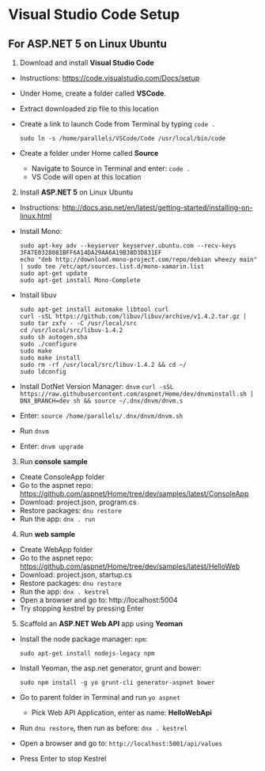 # Visual Studio Code Setup
## For ASP.NET 5 on Linux Ubuntu

1. Download and install **Visual Studio Code**

  - Instructions: https://code.visualstudio.com/Docs/setup
  - Under Home, create a folder called **VSCode**.
  - Extract downloaded zip file to this location
  - Create a link to launch Code from Terminal by typing `code .`

    ```
    sudo ln -s /home/parallels/VSCode/Code /usr/local/bin/code
    ```
  - Create a folder under Home called **Source**
    + Navigate to Source in Terminal and enter:  `code .`
    + VS Code will open at this location
    
2. Install **ASP.NET 5** on Linux Ubuntu

  - Instructions: http://docs.asp.net/en/latest/getting-started/installing-on-linux.html
  - Install Mono:

    ```
    sudo apt-key adv --keyserver keyserver.ubuntu.com --recv-keys 3FA7E0328081BFF6A14DA29AA6A19B38D3D831EF
    echo "deb http://download.mono-project.com/repo/debian wheezy main" | sudo tee /etc/apt/sources.list.d/mono-xamarin.list
    sudo apt-get update
    sudo apt-get install Mono-Complete
    ```
  - Install libuv

    ```
    sudo apt-get install automake libtool curl
    curl -sSL https://github.com/libuv/libuv/archive/v1.4.2.tar.gz | sudo tar zxfv - -C /usr/local/src
    cd /usr/local/src/libuv-1.4.2
    sudo sh autogen.sha
    sudo ./configure
    sudo make
    sudo make install
    sudo rm -rf /usr/local/src/libuv-1.4.2 && cd ~/
    sudo ldconfig
    ```
  - Install DotNet Version Manager: `dnvm`
    `curl -sSL https://raw.githubusercontent.com/aspnet/Home/dev/dnvminstall.sh | DNX_BRANCH=dev sh && source ~/.dnx/dnvm/dnvm.s`
  - Enter: `source /home/parallels/.dnx/dnvm/dnvm.sh`
  - Run `dnvm`
  - Enter: `dnvm upgrade`

3. Run **console sample**
  - Create ConsoleApp folder
  - Go to the aspnet repo: https://github.com/aspnet/Home/tree/dev/samples/latest/ConsoleApp
  - Download: project.json, program.cs
  - Restore packages: `dnu restore`
  - Run the app: `dnx . run`
  
4. Run **web sample**
  - Create WebApp folder
  - Go to the aspnet repo: https://github.com/aspnet/Home/tree/dev/samples/latest/HelloWeb
  - Download: project.json, startup.cs
  - Restore packages: `dnu restore`
  - Run the app: `dnx . kestrel`
  - Open a browser and go to: http://localhost:5004
  - Try stopping kestrel by pressing Enter

5. Scaffold an **ASP.NET Web API** app using **Yeoman**
  - Install the node package manager: `npm`:

    `sudo apt-get install nodejs-legacy npm`
  - Install Yeoman, the asp.net generator, grunt and bower:
  
    `sudo npm install -g yo grunt-cli generator-aspnet bower`
  - Go to parent folder in Terminal and run `yo aspnet`
    + Pick Web API Application, enter as name: **HelloWebApi**
  - Run `dnu restore`, then run as before: `dnx . kestrel`
  - Open a browser and go to: `http://localhost:5001/api/values`
  - Press Enter to stop Kestrel
